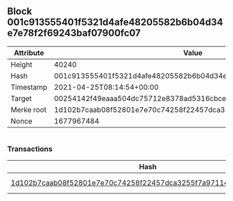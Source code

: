 ## Block 001c913555401f5321d4afe48205582b6b04d34e7e78f2f69243baf07900fc07

Attribute | Value
--- | ---
Height | 40240
Hash | 001c913555401f5321d4afe48205582b6b04d34e7e78f2f69243baf07900fc07
Timestamp | 2021-04-25T08:14:54+00:00
Target | 00254142f49eaaa504dc75712e8378ad5316cbcead634704b3734b6271167cc4
Merke root | 1d102b7caab08f52801e7e70c74258f22457dca3255f7a971140e9c7c68c5406
Nonce | 1677967484

```

```

### Transactions

Hash | Amount
--- | ---
[1d102b7caab08f52801e7e70c74258f22457dca3255f7a971140e9c7c68c5406](1d102b7caab08f52801e7e70c74258f22457dca3255f7a971140e9c7c68c5406.md) | 10.00000000 SKEPTI 
